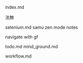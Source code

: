 index.md

法無

selenium.md
samu zen mode notes

navigate with 
gf

todo.md
mind_ground.md


workflow.md
